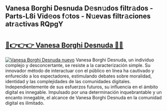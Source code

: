 ## Vanesa Borghi Desnuda D𝚎sn𝚞dos filtr𝚊dos - Parts-L8i Vid𝚎os f𝚘tos - N𝚞evas filtr𝚊ciones atr𝚊ctivas RQpgY

# <h2><a href="http://mb6b17.tromn.icu/?c=Vanesa+Borghi+Desnuda">🔗👉👉👉 Vanesa Borghi Desnuda 🔗🔗</a></h2>

[![Vanesa Borghi Desnuda nuevo](https://i.imgur.com/pEAQMta.gif)](http://mb6b17.tromn.icu/?c=Vanesa+Borghi+Desnuda)
Vanesa Borghi Desnuda, un individuo complejo y desconcertante, se resiste a la caracterización simple. Su innovador método de interactuar con el público en línea ha cautivado y enfurecido a los espectadores, estimulando debates sobre moralidad, identidad y las complejidades de las comunidades digitales. Independientemente de sus esfuerzos futuros, su influencia en el ámbito digital es innegable. Impulsado por una determinación inquebrantable y un encanto innegable, el alcance de Vanesa Borghi Desnuda en la comunidad digital es ilimitado.

